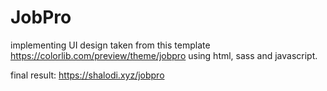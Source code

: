 # JobPro

implementing UI design taken from this template https://colorlib.com/preview/theme/jobpro using html, sass and javascript.

final result: https://shalodi.xyz/jobpro
